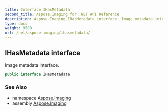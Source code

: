 ```yaml
---
title: Interface IHasMetadata
second_title: Aspose.Imaging for .NET API Reference
description: Aspose.Imaging.IHasMetadata interface. Image metadata interface
type: docs
weight: 9580
url: /net/aspose.imaging/ihasmetadata/
---
```

## IHasMetadata interface

Image metadata interface.

```csharp
public interface IHasMetadata
```

### See Also

* namespace [Aspose.Imaging](../../aspose.imaging/)
* assembly [Aspose.Imaging](../../)


